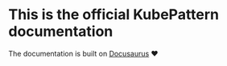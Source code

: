 # This is the official KubePattern documentation
The documentation is built on [Docusaurus](https://docusaurus.io/) ♥️
